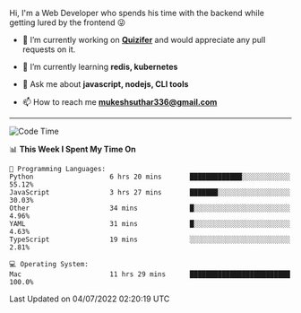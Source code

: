 Hi, I'm a Web Developer who spends his time with the backend while getting lured by the frontend 😜

- 🔭 I’m currently working on **[Quizifer](https://github.com/SutharMukesh/Quizifer/)** and would appreciate any pull requests on it.

- 🌱 I’m currently learning **redis, kubernetes**

- 💬 Ask me about **javascript, nodejs, CLI tools**

- 📫 How to reach me **mukeshsuthar336@gmail.com**

---
<!--START_SECTION:waka-->
![Code Time](http://img.shields.io/badge/Code%20Time-0%20secs-blue)

📊 **This Week I Spent My Time On** 

```text
💬 Programming Languages: 
Python                   6 hrs 20 mins       █████████████░░░░░░░░░░░░   55.12% 
JavaScript               3 hrs 27 mins       ███████░░░░░░░░░░░░░░░░░░   30.03% 
Other                    34 mins             █░░░░░░░░░░░░░░░░░░░░░░░░   4.96% 
YAML                     31 mins             █░░░░░░░░░░░░░░░░░░░░░░░░   4.63% 
TypeScript               19 mins             ░░░░░░░░░░░░░░░░░░░░░░░░░   2.81%

💻 Operating System: 
Mac                      11 hrs 29 mins      █████████████████████████   100.0%

```


 Last Updated on 04/07/2022 02:20:19 UTC
<!--END_SECTION:waka-->
